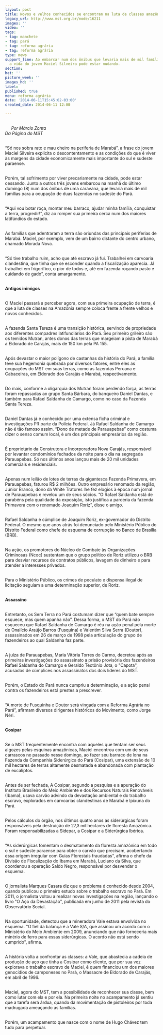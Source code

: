 ```yaml
---
layout: post
title: Novos e velhos conhecidos se encontram na luta de classes amazônica
legacy_url: http://www.mst.org.br/node/16211
images: ''
video: ''
tags:
- tag: manchete
- tag: pará
- tag: reforma agrária
- tag: reforma agrária
type: news
support_line: Ao embarcar num dos ônibus que levaria mais de mil famílias à ocupação,
  a vida do jovem Maciel Silveira pode estar mudando.
section: 
hat: ''
picture_week: ''
images_hd: ''
label: 
published: true
menu: reforma agrária
date: '2014-06-11T15:45:02-03:00'
created_date: 2014-06-11 12:00

---
```

<p><em><img style="margin: 10px; float: left;" src="http://www.antigo.mst.org.br/sites/default/files/ocupa%C3%A7%C3%A3o_toII_0.JPG" alt=""><br>Por Márcio Zonta</em><br><em>Da Página do MST</em></p><p><br>“Só nos sobra rato e mau cheiro na periferia de Marabá”, a frase do jovem Maciel Silveira explicita o descontentamento e as condições do que é viver às margens da cidade economicamente mais importante do sul e sudeste paraense.</p><p><br>Porém, tal sofrimento por viver precariamente na cidade, pode estar cessando. Junto a outros três jovens embarcou na manhã do último domingo (8) num dos ônibus de uma caravana, que levaria mais de mil famílias para a ocupação de duas fazendas no sudeste do Pará.</p><p><br>“Aqui vou botar roça, montar meu barraco, ajudar minha família, conquistar a terra, progredir!”, diz ao romper sua primeira cerca num dos maiores latifúndios do estado.</p><p><br>As famílias que adentraram a terra são oriundas das principais periferias de Marabá. Maciel, por exemplo, vem de um bairro distante do centro urbano, chamado Morada Nova.</p><p><br>“Só tive trabalho ruim, acho que até escravo já fui. Trabalhei em carvoaria clandestina, que tinha que se esconder quando a fiscalização aparecia. Já trabalhei em frigorífico, o pior de todos e, até em fazenda roçando pasto e cuidando de gado”, conta amargamente.</p><p><br><strong>Antigos inimigos</strong></p><p><br>O Maciel passará a perceber agora, com sua primeira ocupação de terra, é que a luta de classes na Amazônia sempre coloca frente a frente velhos e novos conhecidos.&nbsp;</p><p><br>A fazenda Santa Tereza é uma transição histórica, servindo de propriedade aos diferentes compadres latifundiários do Pará. Seu primeiro grileiro são os temidos Mutran, antes donos das terras que margeiam a pista de Marabá a Eldorado de Carajás, mais de 150 km pela PA 155.</p><p><br>Após devastar o maior polígono de castanhas da história do Pará, a família teve sua hegemonia quebrada por diversos fatores, entre eles as ocupações do MST em suas terras, como as fazendas Peruana e Cabaceiras, em Eldorado dos Carajás e Marabá, respectivamente.</p><p><br>Do mais, conforme a oligarquia dos Mutran foram perdendo força, as terras foram repassadas ao grupo Santa Bárbara, do banqueiro Daniel Dantas, e também para Rafael Saldanha de Camargo, como no caso da Fazenda Santa Tereza.</p><p><br>Daniel Dantas já é conhecido por uma extensa ficha criminal e investigações PR parte da Polícia Federal. Já Rafael Saldanha de Camargo não é tão famoso assim. “Dono de metade de Parauapebas” como costuma dizer o senso comum local, é um dos principais empresários da região.&nbsp;</p><p><br>É proprietário da Construtora e Incorporadora Nova Carajás, responsável por levantar condomínios fechados da noite para o dia na segregada Parauapebas. Só nos últimos anos lançou mais de 20 mil unidades comerciais e residenciais.</p><p><br>Apenas num leilão de lotes de terras da gigantesca Fazenda Primavera, em Parauapebas, faturou R$ 2 milhões. Outro empresário renomado da região, Júnior Branco, dono da White Tratores lhe fez elogios à época num jornal de Parauapebas e revelou um de seus sócios. “O Rafael Saldanha está de parabéns pela qualidade da exposição, isto justifica a parceria da fazenda Primavera com o renomado Joaquim Roriz”, disse o amigo.</p><p><br>Rafael Saldanha é cúmplice de Joaquim Roriz, ex-governador do Distrito Federal. O mesmo que anos atrás foi denunciado pelo Ministério Público do Distrito Federal como chefe de esquema de corrupção no Banco de Brasília (BRB).</p><p><br>Na ação, os promotores do Núcleo de Combate às Organizações Criminosas (Ncoc) sustentam que o grupo político de Roriz utilizou o BRB para desviar recursos de contratos públicos, lavagem de dinheiro e para atender a interesses privados.</p><p><br>Para o Ministério Público, os crimes de peculato e dispensa ilegal de licitação seguiam a uma determinação superior, de Roriz.</p><p><br><strong>Assassino</strong></p><p><br>Entretanto, os Sem Terra no Pará costumam dizer que “quem bate sempre esquece, mas quem apanha não”. Dessa forma, o MST do Pará não esqueceu que Rafael Saldanha de Camargo é réu na ação penal pela morte de Onalício Araújo Barros (Fusquina) e Valentim Silva Serra (Doutor), assassinados em 26 de março de 1998 pela articulação do grupo de fazendeiros ao qual Saldanha faz parte.&nbsp;</p><p><br>A juíza de Parauapebas, Maria Vitória Torres do Carmo, decretou após as primeiras investigações do assassinato a prisão provisória dos fazendeiros Rafael Saldanha do Camargo e Geraldo Teotônio Jota, o "Capota", acusados de cúmplices nos assassinatos dos dois líderes do MST.</p><p><br>Porém, o Estado do Pará nunca cumpriu a determinação, e a ação penal contra os fazendeiros está prestes a prescrever.</p><p><br>“A morte de Fusquinha e Doutor será vingada com a Reforma Agrária no Pará”, afirmam diversos dirigentes históricos do Movimento, como Jorge Néri.</p><p><br><strong>Cosipar</strong></p><p><br>Se o MST frequentemente encontra com aqueles que tentam ser seus algozes pelas esquinas amazônicas, Maciel encontrou com um de seus carrascos no passado nesse domingo, ao fazer seu barraco de lona na Fazenda da Companhia Siderúrgica do Pará (Cosipar), uma extensão de 10 mil hectares de terras altamente desmatada e abandonada com plantação de eucaliptos.&nbsp;</p><p><br>Antes de ser fechada, A Cosipar, segundo a pesquisa e a apuração do Instituto Brasileiro do Meio Ambiente e dos Recursos Naturais Renováveis (Ibama), usava carvão advindo da devastação ambiental e do trabalho escravo, explorados em carvoarias clandestinas de Marabá e Ipixuna do Pará.&nbsp;</p><p><br>Pelos cálculos do órgão, nos últimos quatro anos as siderúrgicas foram responsáveis pela destruição de 27,3 mil hectares de floresta Amazônica. Foram responsabilizadas a Sidepar, a Cosipar e a Siderúrgica Ibérica.</p><p><br>“As siderúrgicas fomentam o desmatamento da floresta amazônica em todo o sul e sudeste paraense para obter o carvão que precisam, acobertando essa origem irregular com Guias Florestais fraudadas", afirma o chefe da Divisão de Fiscalização do Ibama em Marabá, Luciano da Silva, que coordenou a operação Saldo Negro, responsável por desvendar o esquema.&nbsp;</p><p><br>O jornalista Marques Casara diz que o problema é conhecido desde 2004, quando publicou o primeiro estudo sobre o trabalho escravo no Pará. Em 2011, o jornalista voltou a realizar novas investigações na região, lançando o livro "O Aço da Devastação", publicada em junho de 2011 pela revista do Observatório Social.</p><p><br>Na oportunidade, detectou que a mineradora Vale estava envolvida no esquema. "O fiel da balança é a Vale S/A, que assinou um acordo com o Ministério do Meio Ambiente em 2009, anunciando que não forneceria mais minério de ferro para essas siderúrgicas. O acordo não está sendo cumprido", afirma.</p><p><br>A história volta a confrontar as classes: a Vale, que abastecia a cadeia de produção de aço que tinha&nbsp;a Cosipar como cliente, que por sua vez explorava o trabalho escravo de Maciel, é quem financiou um dos maiores genocídios de camponeses no Pará, o Massacre de Eldorado de Carajás, em abril de 1996.</p><p><br>Maciel, agora do MST, tem a possibilidade de reconhecer sua classe, bem como lutar com ela e por ela. Na primeira noite no acampamento já sentiu que a tarefa será árdua, quando da movimentação de pistoleiros por toda madrugada ameaçando as famílias.</p><p><br>Porém, um acampamento que nasce com o nome de Hugo Chávez tem tudo para perpetuar.&nbsp;</p><p>&nbsp;</p><div>&nbsp;</div>
